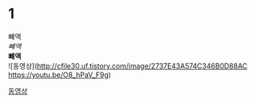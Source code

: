 # 1 
뺴액  
*뺴액*   
**뺴액**  
![동영상](http://cfile30.uf.tistory.com/image/2737E43A574C346B0D88AC https://youtu.be/O8_hPaV_F9g) 

[동영상](https://youtu.be/O8_hPaV_F9g)
